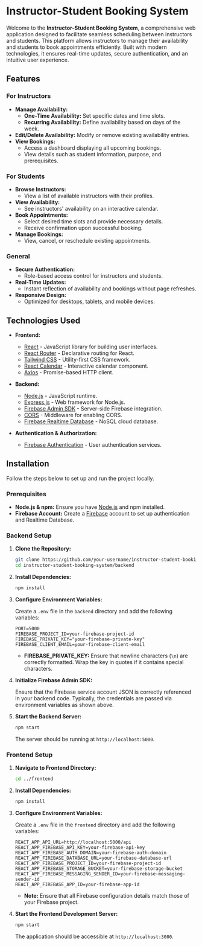 # Instructor-Student Booking System

Welcome to the **Instructor-Student Booking System**, a comprehensive web application designed to facilitate seamless scheduling between instructors and students. This platform allows instructors to manage their availability and students to book appointments efficiently. Built with modern technologies, it ensures real-time updates, secure authentication, and an intuitive user experience.

## Features

### For Instructors

- **Manage Availability:**
  - **One-Time Availability:** Set specific dates and time slots.
  - **Recurring Availability:** Define availability based on days of the week.
- **Edit/Delete Availability:** Modify or remove existing availability entries.
- **View Bookings:**
  - Access a dashboard displaying all upcoming bookings.
  - View details such as student information, purpose, and prerequisites.

### For Students

- **Browse Instructors:**
  - View a list of available instructors with their profiles.
- **View Availability:**
  - See instructors' availability on an interactive calendar.
- **Book Appointments:**
  - Select desired time slots and provide necessary details.
  - Receive confirmation upon successful booking.
- **Manage Bookings:**
  - View, cancel, or reschedule existing appointments.

### General

- **Secure Authentication:**
  - Role-based access control for instructors and students.
- **Real-Time Updates:**
  - Instant reflection of availability and bookings without page refreshes.
- **Responsive Design:**
  - Optimized for desktops, tablets, and mobile devices.

## Technologies Used

- **Frontend:**
  - [React](https://reactjs.org/) - JavaScript library for building user interfaces.
  - [React Router](https://reactrouter.com/) - Declarative routing for React.
  - [Tailwind CSS](https://tailwindcss.com/) - Utility-first CSS framework.
  - [React Calendar](https://github.com/wojtekmaj/react-calendar) - Interactive calendar component.
  - [Axios](https://axios-http.com/) - Promise-based HTTP client.

- **Backend:**
  - [Node.js](https://nodejs.org/) - JavaScript runtime.
  - [Express.js](https://expressjs.com/) - Web framework for Node.js.
  - [Firebase Admin SDK](https://firebase.google.com/docs/admin/setup) - Server-side Firebase integration.
  - [CORS](https://github.com/expressjs/cors) - Middleware for enabling CORS.
  - [Firebase Realtime Database](https://firebase.google.com/docs/database) - NoSQL cloud database.

- **Authentication & Authorization:**
  - [Firebase Authentication](https://firebase.google.com/docs/auth) - User authentication services.

## Installation

Follow the steps below to set up and run the project locally.

### Prerequisites

- **Node.js & npm:** Ensure you have [Node.js](https://nodejs.org/en/download/) and npm installed.
- **Firebase Account:** Create a [Firebase](https://firebase.google.com/) account to set up authentication and Realtime Database.

### Backend Setup

1. **Clone the Repository:**

   ```bash
   git clone https://github.com/your-username/instructor-student-booking-system.git
   cd instructor-student-booking-system/backend
   ```

2. **Install Dependencies:**

   ```bash
   npm install
   ```

3. **Configure Environment Variables:**

   Create a `.env` file in the `backend` directory and add the following variables:

   ```env
   PORT=5000
   FIREBASE_PROJECT_ID=your-firebase-project-id
   FIREBASE_PRIVATE_KEY="your-firebase-private-key"
   FIREBASE_CLIENT_EMAIL=your-firebase-client-email
   ```

   - **FIREBASE_PRIVATE_KEY:** Ensure that newline characters (`\n`) are correctly formatted. Wrap the key in quotes if it contains special characters.

4. **Initialize Firebase Admin SDK:**

   Ensure that the Firebase service account JSON is correctly referenced in your backend code. Typically, the credentials are passed via environment variables as shown above.

5. **Start the Backend Server:**

   ```bash
   npm start
   ```

   The server should be running at `http://localhost:5000`.

### Frontend Setup

1. **Navigate to Frontend Directory:**

   ```bash
   cd ../frontend
   ```

2. **Install Dependencies:**

   ```bash
   npm install
   ```

3. **Configure Environment Variables:**

   Create a `.env` file in the `frontend` directory and add the following variables:

   ```env
   REACT_APP_API_URL=http://localhost:5000/api
   REACT_APP_FIREBASE_API_KEY=your-firebase-api-key
   REACT_APP_FIREBASE_AUTH_DOMAIN=your-firebase-auth-domain
   REACT_APP_FIREBASE_DATABASE_URL=your-firebase-database-url
   REACT_APP_FIREBASE_PROJECT_ID=your-firebase-project-id
   REACT_APP_FIREBASE_STORAGE_BUCKET=your-firebase-storage-bucket
   REACT_APP_FIREBASE_MESSAGING_SENDER_ID=your-firebase-messaging-sender-id
   REACT_APP_FIREBASE_APP_ID=your-firebase-app-id
   ```

   - **Note:** Ensure that all Firebase configuration details match those of your Firebase project.

4. **Start the Frontend Development Server:**

   ```bash
   npm start
   ```

   The application should be accessible at `http://localhost:3000`.
